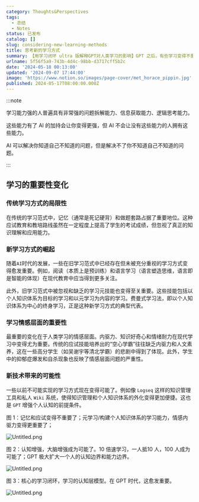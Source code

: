 ```yaml
---
category: Thoughts&Perspectives
tags:
  - 总结
  - Notes
status: 已发布
catalog: []
slug: considering-new-learning-methods
title: 思考新的学习方式
summary: 【用学习闭环 ultra 版解释GPT对人类学习的影响】GPT 之后，有些学习变得不重要了，有些学习变得更重要了，有些学习从不可能变成可能了。
urlname: 5f56f5a9-743b-4d4c-98bb-d3717cff5b2c
date: '2024-05-18 00:13:00'
updated: '2024-09-07 17:44:00'
image: 'https://www.notion.so/images/page-cover/met_horace_pippin.jpg'
published: 2024-05-17T08:00:00.000Z
---
```


:::note


学习能力强的人普遍具有非常强的问题拆解能力、信息获取能力、逻辑思考能力。


这些能力有了 AI 的加持会让你变得更强，但 AI 不会让没有这些能力的人拥有这些能力。


AI 可以解决你知道自己不知道的问题，但是解决不了你不知道自己不知道的问题。


:::


## 学习的重要性变化


### 传统学习方式的局限性


在传统的学习范式中，记忆（通常是死记硬背）和做题套路占据了重要地位。这种应试教育和教培路线虽然在一定程度上提高了学生的考试成绩，但忽视了真正的知识理解和应用能力。


### 新学习方式的崛起


随着`AI`时代的发展，一些在旧学习范式中已经存在但未被充分重视的学习方式变得愈发重要。例如，阅读（本质上是预训练）和语言学习（语言塑造思维，语言即是智能的体现）在现代教育中应当得到更多关注。


此外，旧学习范式中被忽视和缺乏的学习元技能也变得至关重要。这些技能包括以个人知识体系为目标的学习和以元学习为内容的学习。费曼式学习法，即以个人知识体系为中心的终身学习，正是这种新学习方式的典型代表。


### 学习情感层面的重要性


最重要的变化在于人类学习的情感层面。内驱力、知识好奇心和情绪耐力在现代学习中变得尤为重要。传统的应试技能培养出的“空心学霸”往往缺乏内驱力和人文素养，这在一些高分学生（如吴谢宇等清北学霸）的悲剧中得到了体现。此外，学生中的抑郁症爆发和自杀现象也反映了情感层面问题的严重性。


### 新技术带来的可能性


一些以前不可能实现的学习方式现在变得可能了。例如像 `Logseq` 这样的知识管理工具和私人 `Wiki` 系统，使得知识管理和个人知识体系的外化变得更加便捷。这也是 `GPT` 增强个人认知的前提条件。


图 1：记忆和应试变得不重要了；元学习/构建个人知识体系的学习能力，情感内驱力变得更重要了；


![Untitled.png](https://prod-files-secure.s3.us-west-2.amazonaws.com/5d24fe63-e567-4804-86f9-9fdc62e13082/a8319b77-00b3-43d9-9f99-e58187f20cfe/Untitled.png?X-Amz-Algorithm=AWS4-HMAC-SHA256&X-Amz-Content-Sha256=UNSIGNED-PAYLOAD&X-Amz-Credential=ASIAZI2LB4664H3EYCS7%2F20250408%2Fus-west-2%2Fs3%2Faws4_request&X-Amz-Date=20250408T213444Z&X-Amz-Expires=3600&X-Amz-Security-Token=IQoJb3JpZ2luX2VjEAYaCXVzLXdlc3QtMiJHMEUCIF24oBRY3CCQgYl%2BNgz57SXvNJ5sVQgUa5guZYr3US5wAiEAqLRTHeHspetp5U4ThS0coFeVtGwcGIMHWV8RXmf6u1Yq%2FwMIfhAAGgw2Mzc0MjMxODM4MDUiDN3uaE5M4BsnJQaV6yrcA6dk5d4L5KrJCtUZkcBj3JZ4mLGKuwQ6kiOj8KjXXZN%2BjASqZsexWUoQsDE0T5De%2BNyBcZG4AWcLJpa8z27280K54rnuVIR7RPapBRwekl%2Fz7fa00spMSqUmi0PSeREkt8e6SfUwE00Q857f%2BVzIPETmriKmU1X%2ByrRb0nxwDZAZ%2BZrwC4c9uze3fF%2FePIFeq1w9jCk71kzaGz9SqDeQG8HQ2JauYiX8tettmZ%2FYSQ8WazvnxvbsOmOYYiGDVt%2FrSm9V1UZnQUD820GV3XbtK5ciFmbE8U4e2oGPg43fSVV9hUbvzXztcLqWrf%2B8O30eM%2B%2FMX6nBcC1Jb%2F6b2lzlToJMMzOMD8ngszdHqGaHPdhE1JWM2qyvteug4EhtkKjqeh%2Fx9Wip0wkrmPjC0mCgHZUxTIw7cRzYwFPgphd6H3CLRYRsaMrB%2F2dZZ7KFcBxZIb83hr%2FqgwtjVDAJ4YS4eftXtb7r9sQryA7xWejto2Tntz2dgsrgiVznw95IqdsXYJ8LdopzP5e5ozJcapoYakDL75n4E41KKqpv9iUHsB8Ef4gNmowzssMppe%2FyIG3vJ0Mlsf7wBriCHb5WYSg7VGtz62LHPbUbVYCqlAYI2V6rcsfnQbqc6RsyQNeWMJGo1r8GOqUBBQtCpesY93ppzVUC8%2BPIQMcDjjgg%2FJZOeanDYXO76NE0djj5edxaoQH2OL%2BrCr%2FIWum94I0eTAnIx6Om4RPaSNd9qVzLkWMnu2y3ngLnnY2IJy4BWJiaFm65j%2B6HTAwND3hBHkKhnWQpU3YsOKgBzBYgi7E4zDHd4TyLKwDYtDApTRY%2F22WZLFbvXVhg330Dg4WBCRk6QW3L2RltLIhpXr10Cbev&X-Amz-Signature=15224fd62d7fbc7660316bc2ea5c589cdfbd05abacf722913e1df0b10dad49dc&X-Amz-SignedHeaders=host&x-id=GetObject)


图 2：认知增强，大脑增强成为可能了。10 倍速学习，一人抵10 人，100 人成为可能了；GPT 极大扩大一个人的认知边界和能力边界。


![Untitled.png](https://prod-files-secure.s3.us-west-2.amazonaws.com/5d24fe63-e567-4804-86f9-9fdc62e13082/e195b372-4d2b-479c-9e75-1be4e2c1412e/Untitled.png?X-Amz-Algorithm=AWS4-HMAC-SHA256&X-Amz-Content-Sha256=UNSIGNED-PAYLOAD&X-Amz-Credential=ASIAZI2LB4664H3EYCS7%2F20250408%2Fus-west-2%2Fs3%2Faws4_request&X-Amz-Date=20250408T213444Z&X-Amz-Expires=3600&X-Amz-Security-Token=IQoJb3JpZ2luX2VjEAYaCXVzLXdlc3QtMiJHMEUCIF24oBRY3CCQgYl%2BNgz57SXvNJ5sVQgUa5guZYr3US5wAiEAqLRTHeHspetp5U4ThS0coFeVtGwcGIMHWV8RXmf6u1Yq%2FwMIfhAAGgw2Mzc0MjMxODM4MDUiDN3uaE5M4BsnJQaV6yrcA6dk5d4L5KrJCtUZkcBj3JZ4mLGKuwQ6kiOj8KjXXZN%2BjASqZsexWUoQsDE0T5De%2BNyBcZG4AWcLJpa8z27280K54rnuVIR7RPapBRwekl%2Fz7fa00spMSqUmi0PSeREkt8e6SfUwE00Q857f%2BVzIPETmriKmU1X%2ByrRb0nxwDZAZ%2BZrwC4c9uze3fF%2FePIFeq1w9jCk71kzaGz9SqDeQG8HQ2JauYiX8tettmZ%2FYSQ8WazvnxvbsOmOYYiGDVt%2FrSm9V1UZnQUD820GV3XbtK5ciFmbE8U4e2oGPg43fSVV9hUbvzXztcLqWrf%2B8O30eM%2B%2FMX6nBcC1Jb%2F6b2lzlToJMMzOMD8ngszdHqGaHPdhE1JWM2qyvteug4EhtkKjqeh%2Fx9Wip0wkrmPjC0mCgHZUxTIw7cRzYwFPgphd6H3CLRYRsaMrB%2F2dZZ7KFcBxZIb83hr%2FqgwtjVDAJ4YS4eftXtb7r9sQryA7xWejto2Tntz2dgsrgiVznw95IqdsXYJ8LdopzP5e5ozJcapoYakDL75n4E41KKqpv9iUHsB8Ef4gNmowzssMppe%2FyIG3vJ0Mlsf7wBriCHb5WYSg7VGtz62LHPbUbVYCqlAYI2V6rcsfnQbqc6RsyQNeWMJGo1r8GOqUBBQtCpesY93ppzVUC8%2BPIQMcDjjgg%2FJZOeanDYXO76NE0djj5edxaoQH2OL%2BrCr%2FIWum94I0eTAnIx6Om4RPaSNd9qVzLkWMnu2y3ngLnnY2IJy4BWJiaFm65j%2B6HTAwND3hBHkKhnWQpU3YsOKgBzBYgi7E4zDHd4TyLKwDYtDApTRY%2F22WZLFbvXVhg330Dg4WBCRk6QW3L2RltLIhpXr10Cbev&X-Amz-Signature=4d1538aaeacf1ad3dd199aacf844cb573f8c72512a0e74e52dabd79a21121324&X-Amz-SignedHeaders=host&x-id=GetObject)


图 3：核心的学习闭环，学习的认知层模型。在 GPT 时代，这愈发重要。


![Untitled.png](https://prod-files-secure.s3.us-west-2.amazonaws.com/5d24fe63-e567-4804-86f9-9fdc62e13082/57f2a38d-97b9-407e-baa1-8fecb8348e87/Untitled.png?X-Amz-Algorithm=AWS4-HMAC-SHA256&X-Amz-Content-Sha256=UNSIGNED-PAYLOAD&X-Amz-Credential=ASIAZI2LB4664H3EYCS7%2F20250408%2Fus-west-2%2Fs3%2Faws4_request&X-Amz-Date=20250408T213444Z&X-Amz-Expires=3600&X-Amz-Security-Token=IQoJb3JpZ2luX2VjEAYaCXVzLXdlc3QtMiJHMEUCIF24oBRY3CCQgYl%2BNgz57SXvNJ5sVQgUa5guZYr3US5wAiEAqLRTHeHspetp5U4ThS0coFeVtGwcGIMHWV8RXmf6u1Yq%2FwMIfhAAGgw2Mzc0MjMxODM4MDUiDN3uaE5M4BsnJQaV6yrcA6dk5d4L5KrJCtUZkcBj3JZ4mLGKuwQ6kiOj8KjXXZN%2BjASqZsexWUoQsDE0T5De%2BNyBcZG4AWcLJpa8z27280K54rnuVIR7RPapBRwekl%2Fz7fa00spMSqUmi0PSeREkt8e6SfUwE00Q857f%2BVzIPETmriKmU1X%2ByrRb0nxwDZAZ%2BZrwC4c9uze3fF%2FePIFeq1w9jCk71kzaGz9SqDeQG8HQ2JauYiX8tettmZ%2FYSQ8WazvnxvbsOmOYYiGDVt%2FrSm9V1UZnQUD820GV3XbtK5ciFmbE8U4e2oGPg43fSVV9hUbvzXztcLqWrf%2B8O30eM%2B%2FMX6nBcC1Jb%2F6b2lzlToJMMzOMD8ngszdHqGaHPdhE1JWM2qyvteug4EhtkKjqeh%2Fx9Wip0wkrmPjC0mCgHZUxTIw7cRzYwFPgphd6H3CLRYRsaMrB%2F2dZZ7KFcBxZIb83hr%2FqgwtjVDAJ4YS4eftXtb7r9sQryA7xWejto2Tntz2dgsrgiVznw95IqdsXYJ8LdopzP5e5ozJcapoYakDL75n4E41KKqpv9iUHsB8Ef4gNmowzssMppe%2FyIG3vJ0Mlsf7wBriCHb5WYSg7VGtz62LHPbUbVYCqlAYI2V6rcsfnQbqc6RsyQNeWMJGo1r8GOqUBBQtCpesY93ppzVUC8%2BPIQMcDjjgg%2FJZOeanDYXO76NE0djj5edxaoQH2OL%2BrCr%2FIWum94I0eTAnIx6Om4RPaSNd9qVzLkWMnu2y3ngLnnY2IJy4BWJiaFm65j%2B6HTAwND3hBHkKhnWQpU3YsOKgBzBYgi7E4zDHd4TyLKwDYtDApTRY%2F22WZLFbvXVhg330Dg4WBCRk6QW3L2RltLIhpXr10Cbev&X-Amz-Signature=b11006e23f781db0a5163d8ea4f3ce74948992d140f6a9a9238b8d2b4e6c44d7&X-Amz-SignedHeaders=host&x-id=GetObject)

